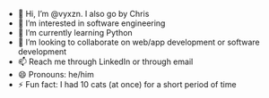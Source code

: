 - 👋 Hi, I’m @vyxzn. I also go by Chris
- 👀 I’m interested in software engineering
- 🌱 I’m currently learning Python
- 💞️ I’m looking to collaborate on web/app development or software development
- 📫 Reach me through LinkedIn or through email
- 😄 Pronouns: he/him
- ⚡ Fun fact: I had 10 cats (at once) for a short period of time

<!---
vyxzn/vyxzn is a ✨ special ✨ repository because its `README.md` (this file) appears on your GitHub profile.
You can click the Preview link to take a look at your changes.
--->
